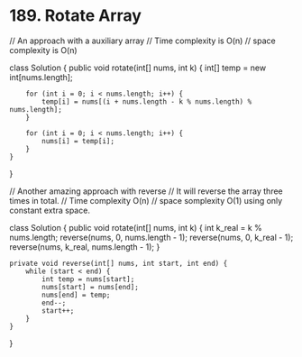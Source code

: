 # 189. Rotate Array

// An approach with a auxiliary array // Time complexity is O\(n\) // space complexity is O\(n\)

class Solution { public void rotate\(int\[\] nums, int k\) { int\[\] temp = new int\[nums.length\];

```text
    for (int i = 0; i < nums.length; i++) {
        temp[i] = nums[(i + nums.length - k % nums.length) % nums.length];
    }

    for (int i = 0; i < nums.length; i++) {
        nums[i] = temp[i];
    }
}
```

}

// Another amazing approach with reverse // It will reverse the array three times in total. // Time complexity O\(n\) // space somplexity O\(1\) using only constant extra space.

class Solution { public void rotate\(int\[\] nums, int k\) { int k\_real = k % nums.length; reverse\(nums, 0, nums.length - 1\); reverse\(nums, 0, k\_real - 1\); reverse\(nums, k\_real, nums.length - 1\); }

```text
private void reverse(int[] nums, int start, int end) {
    while (start < end) {
        int temp = nums[start];
        nums[start] = nums[end];
        nums[end] = temp;
        end--;
        start++;
    }
}
```

}

